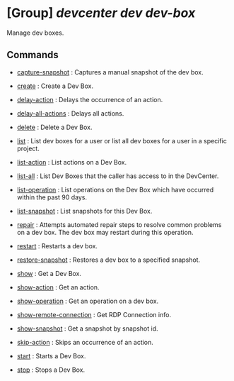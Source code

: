 # [Group] _devcenter dev dev-box_

Manage dev boxes.

## Commands

- [capture-snapshot](/Commands/devcenter/dev/dev-box/_capture-snapshot.md)
: Captures a manual snapshot of the dev box.

- [create](/Commands/devcenter/dev/dev-box/_create.md)
: Create a Dev Box.

- [delay-action](/Commands/devcenter/dev/dev-box/_delay-action.md)
: Delays the occurrence of an action.

- [delay-all-actions](/Commands/devcenter/dev/dev-box/_delay-all-actions.md)
: Delays all actions.

- [delete](/Commands/devcenter/dev/dev-box/_delete.md)
: Delete a Dev Box.

- [list](/Commands/devcenter/dev/dev-box/_list.md)
: List dev boxes for a user or list all dev boxes for a user in a specific project.

- [list-action](/Commands/devcenter/dev/dev-box/_list-action.md)
: List actions on a Dev Box.

- [list-all](/Commands/devcenter/dev/dev-box/_list-all.md)
: List Dev Boxes that the caller has access to in the DevCenter.

- [list-operation](/Commands/devcenter/dev/dev-box/_list-operation.md)
: List operations on the Dev Box which have occurred within the past 90 days.

- [list-snapshot](/Commands/devcenter/dev/dev-box/_list-snapshot.md)
: List snapshots for this Dev Box.

- [repair](/Commands/devcenter/dev/dev-box/_repair.md)
: Attempts automated repair steps to resolve common problems on a dev box. The dev box may restart during this operation.

- [restart](/Commands/devcenter/dev/dev-box/_restart.md)
: Restarts a dev box.

- [restore-snapshot](/Commands/devcenter/dev/dev-box/_restore-snapshot.md)
: Restores a dev box to a specified snapshot.

- [show](/Commands/devcenter/dev/dev-box/_show.md)
: Get a Dev Box.

- [show-action](/Commands/devcenter/dev/dev-box/_show-action.md)
: Get an action.

- [show-operation](/Commands/devcenter/dev/dev-box/_show-operation.md)
: Get an operation on a dev box.

- [show-remote-connection](/Commands/devcenter/dev/dev-box/_show-remote-connection.md)
: Get RDP Connection info.

- [show-snapshot](/Commands/devcenter/dev/dev-box/_show-snapshot.md)
: Get a snapshot by snapshot id.

- [skip-action](/Commands/devcenter/dev/dev-box/_skip-action.md)
: Skips an occurrence of an action.

- [start](/Commands/devcenter/dev/dev-box/_start.md)
: Starts a Dev Box.

- [stop](/Commands/devcenter/dev/dev-box/_stop.md)
: Stops a Dev Box.
